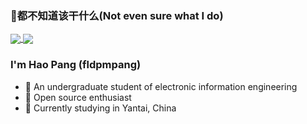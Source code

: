 ### 👋都不知道该干什么(Not even sure what I do)

<a href="https://github.com/anuraghazra/github-readme-stats">
  <img align="center" src="https://github-readme-stats.vercel.app/api?username=FLDPMpang&show_icons=true&theme=onedark&hide=contribs" />
</a>

<a href="https://github.com/anuraghazra/github-readme-stats">
  <img align="center" src="https://github-readme-stats.vercel.app/api/top-langs/?username=FLDPMpang&layout=compact&theme=tokyonight" />
</a>

### I'm Hao Pang (fldpmpang)

- 🌱 An undergraduate student of electronic information engineering
- 👯 Open source enthusiast
- 🔭 Currently studying in Yantai, China




<!--
**FLDPMpang/FLDPMpang** is a ✨ _special_ ✨ repository because its `README.md` (this file) appears on your GitHub profile.

Here are some ideas to get you started:

-  I’m currently working on ...
-  I’m currently learning ...
- I’m looking to collaborate on ...
- 🤔 I’m looking for help with ...
- 💬 Ask me about ...
- 📫 How to reach me: ...
- 😄 Pronouns: ...
- ⚡ Fun fact: ...
-->
